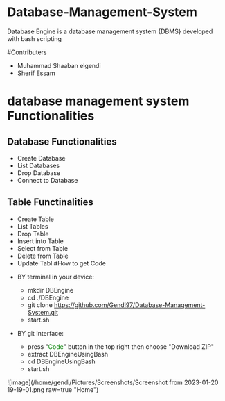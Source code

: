 # Database-Management-System
Database Engine is a database management system {DBMS} developed with  bash scripting 

#Contributers
- Muhammad Shaaban elgendi
- Sherif Essam

# database management system Functionalities
## Database Functionalities
- Create Database
- List Databases
- Drop Database
- Connect to Database

## Table Functinalities
- Create Table
- List Tables
- Drop Table 
- Insert into Table
- Select from Table
- Delete from Table
- Update Tabl
#How to get Code 
* BY terminal in your device:
    * mkdir DBEngine
    * cd ./DBEngine
    * git clone https://github.com/Gendi97/Database-Management-System.git
    * start.sh

* BY git Interface:
    * press "<span style="color:green">Code</span>" button in the top right then choose "Download ZIP"
    * extract DBEngineUsingBash
    * cd DBEngineUsingBash
    * start.sh

![image](/home/gendi/Pictures/Screenshots/Screenshot from 2023-01-20 19-19-01.png raw=true "Home")

